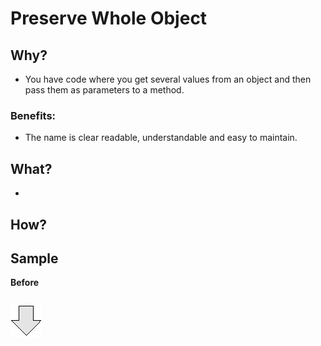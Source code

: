 # Preserve Whole Object
## Why?
- You have code where you get several values from an object and then pass them as parameters to a method.
### Benefits:
- The name is clear readable, understandable and easy to maintain.
## What?
- 
## How? 
## Sample
**Before**
```js

```
![After refactoring](../../../images/arrow.png)
```js

```